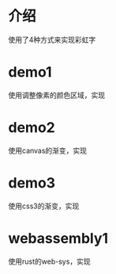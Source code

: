 # 介绍

使用了4种方式来实现彩虹字

# demo1

使用调整像素的颜色区域，实现

# demo2

使用canvas的渐变，实现

# demo3

使用css3的渐变，实现

# webassembly1

使用rust的web-sys，实现